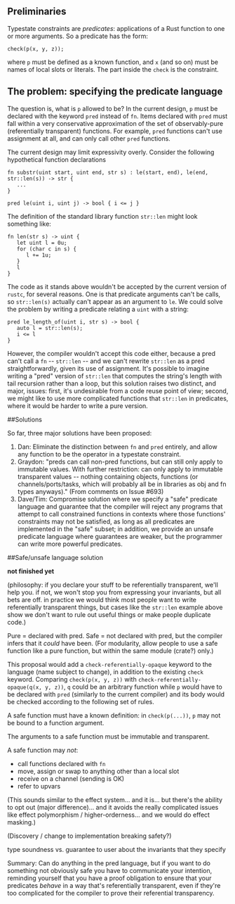 ## Preliminaries
Typestate constraints are _predicates_: applications of a Rust function to one or more arguments. So a predicate has the form:

    check(p(x, y, z));

where `p` must be defined as a known function, and `x` (and so on) must be names of local slots or literals. The part inside the `check` is the constraint.

## The problem: specifying the predicate language
The question is, what is `p` allowed to be? In the current design, `p` must be declared with the keyword `pred` instead of `fn`. Items declared with `pred` must fall within a very conservative approximation of the set of observably-pure (referentially transparent) functions. For example, `pred` functions can't use assignment at all, and can only call other `pred` functions.

The current design may limit expressivity overly. Consider the following hypothetical function declarations

    fn substr(uint start, uint end, str s) : le(start, end), le(end, str::len(s)) -> str {
       ...
    }

    pred le(uint i, uint j) -> bool { i <= j }

The definition of the standard library function `str::len` might look something like:

    fn len(str s) -> uint {
       let uint l = 0u;
       for (char c in s) {
          l += 1u;
       }
       l
    }

The code as it stands above wouldn't be accepted by the current version of `rustc`, for several reasons. One is that predicate arguments can't be calls, so `str::len(s)` actually can't appear as an argument to `le`. We could solve the problem by writing a predicate relating a `uint` with a string:

    pred le_length_of(uint i, str s) -> bool {
       auto l = str::len(s);
       i <= l
    }

However, the compiler wouldn't accept this code either, because a pred can't call a `fn` -- `str::len` -- and we can't rewrite `str::len` as a pred straightforwardly, given its use of assignment. It's possible to imagine writing a "pred" version of `str::len` that computes the string's length with tail recursion rather than a loop, but this solution raises two distinct, and major, issues: first, it's undesirable from a code reuse point of view; second, we might like to use more complicated functions that `str::len` in predicates, where it would be harder to write a pure version.

##Solutions

So far, three major solutions have been proposed:

1. Dan: Eliminate the distinction between `fn` and `pred` entirely, and allow any function to be the operator in a typestate constraint.
2. Graydon: "preds can call non-pred functions, but can still only apply to immutable values. With further restriction: can only apply to immutable transparent values -- nothing containing objects, functions (or channels/ports/tasks, which will probably all be in libraries as obj and fn types anyways)." (From comments on Issue #693)
3. Dave/Tim: Compromise solution where we specify a "safe" predicate language and guarantee that the compiler will reject any programs that attempt to call constrained functions in contexts where those functions' constraints may not be satisfied, as long as all predicates are implemented in the "safe" subset; in addition, we provide an unsafe predicate language where guarantees are weaker, but the programmer can write more powerful predicates.

##Safe/unsafe language solution

**not finished yet**

(philosophy: if you declare your stuff to be referentially transparent, we'll help you. if not, we won't stop you from expressing your invariants, but all bets are off. in practice we would think most people want to write referentially transparent things, but cases like the `str::len` example above show we don't want to rule 
out useful things or make people duplicate code.)

Pure = declared with pred. Safe = not declared with pred, but the compiler infers that it *could* have been. (For modularity, allow people to use a safe function like a pure function, but within the same module (crate?) only.)

This proposal would add a `check-referentially-opaque` keyword to the language (name subject to change), in addition to the existing `check` keyword. Comparing `check(p(x, y, z))` with `check-referentially-opaque(q(x, y, z))`, `q` could be an arbitrary function while `p` would have to be declared with `pred` (similarly to the current compiler) and its body would be checked according to the following set of rules. 

A safe function must have a known definition: in `check(p(...))`, `p` may not be bound to a function argument.

The arguments to a safe function must be immutable and transparent.

A safe function may *not*:

* call functions declared with `fn`
* move, assign or swap to anything other than a local slot
* receive on a channel (sending is OK)
* refer to upvars

(This sounds similar to the effect system... and it is... but there's the ability to opt out (major difference)... and it avoids the really complicated issues like effect polymorphism / higher-orderness... and we would do effect masking.)

(Discovery / change to implementation breaking safety?)

type soundness vs. guarantee to user about the invariants that they specify

Summary: Can do anything in the pred language, but if you want to do something not obviously safe you have to communicate your intention, reminding yourself that you have a proof obligation to ensure that your predicates _behave_ in a way that's referentially transparent, even if they're too complicated for the compiler to prove their referential transparency.